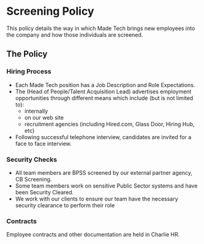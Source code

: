 # Screening Policy

This policy details the way in which Made Tech brings new employees into the company and how those individuals are screened.

## The Policy

### Hiring Process
 - Each Made Tech position has a Job Description and Role Expectations.
 - The (Head of People/Talent Acquisition Lead) advertises employment opportunities through different means which include (but is not limited to):
   - internally 
   - on our web site
   - recruitment agencies (including Hired.com, Glass Door, Hiring Hub, etc)
 - Following successful telephone interview, candidates are invited for a face to face interview.
 
### Security Checks 
 - All team members are BPSS screened by our external partner agency, CB Screening.
 - Some team members work on sensitive Public Sector systems and have been Security Cleared.
 - We work with our clients to ensure our team have the necessary security clearance to perform their role

### Contracts
Employee contracts and other documentation are held in Charlie HR.
